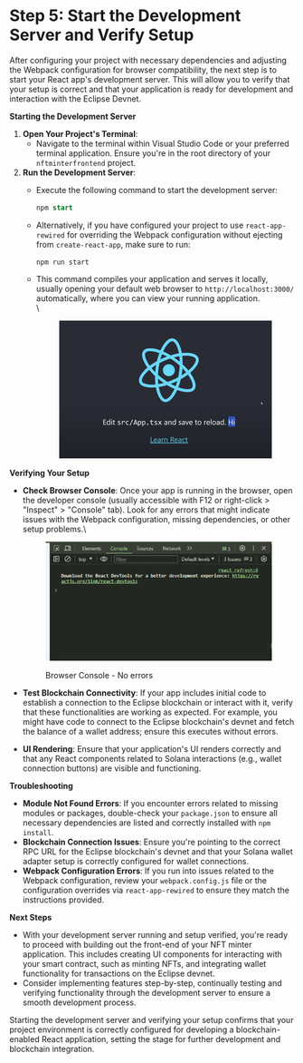 # Step 5: Start the Development Server and Verify Setup

After configuring your project with necessary dependencies and adjusting the Webpack configuration for browser compatibility, the next step is to start your React app's development server. This will allow you to verify that your setup is correct and that your application is ready for development and interaction with the Eclipse Devnet.

**Starting the Development Server**

1. **Open Your Project's Terminal**:
   * Navigate to the terminal within Visual Studio Code or your preferred terminal application. Ensure you're in the root directory of your `nftminterfrontend` project.
2. **Run the Development Server**:
   *   Execute the following command to start the development server:

       ```sql
       npm start
       ```
   *   Alternatively, if you have configured your project to use `react-app-rewired` for overriding the Webpack configuration without ejecting from `create-react-app`, make sure to run:

       ```arduino
       npm run start
       ```
   *   This command compiles your application and serves it locally, usually opening your default web browser to `http://localhost:3000/` automatically, where you can view your running application.\
       \


       <figure><img src="../../../../.gitbook/assets/image (42).png" alt=""><figcaption></figcaption></figure>

**Verifying Your Setup**

*   **Check Browser Console**: Once your app is running in the browser, open the developer console (usually accessible with F12 or right-click > "Inspect" > "Console" tab). Look for any errors that might indicate issues with the Webpack configuration, missing dependencies, or other setup problems.\


    <figure><img src="../../../../.gitbook/assets/image (43).png" alt=""><figcaption><p>Browser Console - No errors</p></figcaption></figure>
* **Test Blockchain Connectivity**: If your app includes initial code to establish a connection to the Eclipse blockchain or interact with it, verify that these functionalities are working as expected. For example, you might have code to connect to the Eclipse blockchain's devnet and fetch the balance of a wallet address; ensure this executes without errors.
* **UI Rendering**: Ensure that your application's UI renders correctly and that any React components related to Solana interactions (e.g., wallet connection buttons) are visible and functioning.

**Troubleshooting**

* **Module Not Found Errors**: If you encounter errors related to missing modules or packages, double-check your `package.json` to ensure all necessary dependencies are listed and correctly installed with `npm install`.
* **Blockchain Connection Issues**: Ensure you're pointing to the correct RPC URL for the Eclipse blockchain's devnet and that your Solana wallet adapter setup is correctly configured for wallet connections.
* **Webpack Configuration Errors**: If you run into issues related to the Webpack configuration, review your `webpack.config.js` file or the configuration overrides via `react-app-rewired` to ensure they match the instructions provided.

**Next Steps**

* With your development server running and setup verified, you're ready to proceed with building out the front-end of your NFT minter application. This includes creating UI components for interacting with your smart contract, such as minting NFTs, and integrating wallet functionality for transactions on the Eclipse devnet.
* Consider implementing features step-by-step, continually testing and verifying functionality through the development server to ensure a smooth development process.

Starting the development server and verifying your setup confirms that your project environment is correctly configured for developing a blockchain-enabled React application, setting the stage for further development and blockchain integration.
